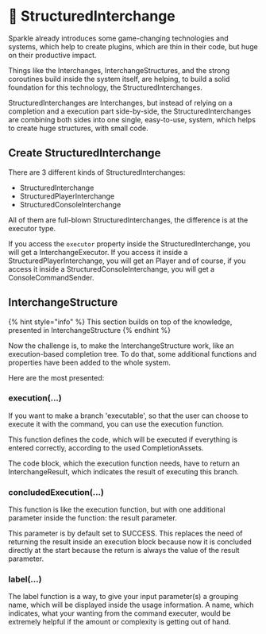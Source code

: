 # 🗻 StructuredInterchange

Sparkle already introduces some game-changing technologies and systems, which help to create plugins, which are thin in their code, but huge on their productive impact.

Things like the Interchanges, InterchangeStructures, and the strong coroutines build inside the system itself, are helping, to build a solid foundation for this technology, the StructuredInterchanges.

StructuredInterchanges are Interchanges, but instead of relying on a completion and a execution part side-by-side, the StructuredInterchanges are combining both sides into one single, easy-to-use, system, which helps to create huge structures, with small code.&#x20;

## Create StructuredInterchange

There are 3 different kinds of StructuredInterchanges:

* StructuredInterchange
* StructuredPlayerInterchange
* StructuredConsoleInterchange

All of them are full-blown StructuredInterchanges, the difference is at the executor type.

If you access the `executor` property inside the StructuredInterchange, you will get a InterchangeExecutor. If you access it inside a StructuredPlayerInterchange, you will get an Player and of course, if you access it inside a StructuredConsoleInterchange, you will get a ConsoleCommandSender.



## InterchangeStructure

{% hint style="info" %}
This section builds on top of the knowledge, presented in InterchangeStructure
{% endhint %}

Now the challenge is, to make the InterchangeStructure work, like an execution-based completion tree. To do that, some additional functions and properties have been added to the whole system.

Here are the most presented:

### execution(...)

If you want to make a branch 'executable', so that the user can choose to execute it with the command, you can use the execution function.

This function defines the code, which will be executed if everything is entered correctly, according to the used CompletionAssets.

The code block, which the execution function needs, have to return an InterchangeResult, which indicates the result of executing this branch.

### concludedExecution(...)

This function is like the execution function, but with one additional parameter inside the function: the result parameter.

This parameter is by default set to SUCCESS. This replaces the need of returning the result inside an execution block because now it is concluded directly at the start because the return is always the value of the result parameter.

### label(...)

The label function is a way, to give your input parameter(s) a grouping name, which will be displayed inside the usage information. A name, which indicates, what your wanting from the command executer, would be extremely helpful if the amount or complexity is getting out of hand.
